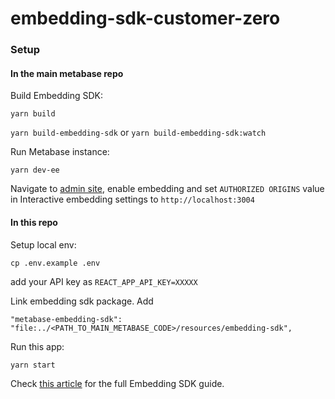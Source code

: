 # embedding-sdk-customer-zero

### Setup

#### In the main metabase repo

Build Embedding SDK:

`yarn build`

`yarn build-embedding-sdk` or `yarn build-embedding-sdk:watch`

Run Metabase instance:

`yarn dev-ee` 

Navigate to [admin site](http://localhost:3000/admin/settings/embedding-in-other-applications), enable embedding and set `AUTHORIZED ORIGINS` value in Interactive embedding settings to `http://localhost:3004`

#### In this repo

Setup local env:

`cp .env.example .env`

add your API key as `REACT_APP_API_KEY=XXXXX`

Link embedding sdk package. Add 
```
"metabase-embedding-sdk": "file:../<PATH_TO_MAIN_METABASE_CODE>/resources/embedding-sdk",
```

Run this app:

`yarn start`  


Check [this article](https://www.notion.so/metabase/WIP-Embedding-SDK-8103306366be4f0786b489ad2324235c#7ea6f8f77d8448ff9d55af58f9e2d45e) for the full Embedding SDK guide.

